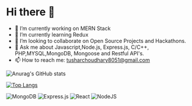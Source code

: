 # Hi there 👋
 
- 🔭 I’m currently working on MERN Stack
- 🌱 I’m currently learning Redux
- 👯 I’m looking to collaborate on Open Source Projects and Hackathons.
- 💬 Ask me about Javascript,Node.js, Express.js, C/C++, PHP,MYSQL,MongoDB, Mongoose and Restful API's.
- 📫 How to reach me: tusharchoudhary8051@gmail.com

![Anurag's GitHub stats](https://github-readme-stats.vercel.app/api?username=tush16&show_icons=true&theme=dark)

[![Top Langs](https://github-readme-stats.vercel.app/api/top-langs/?username=anuraghazra&layout=compact)](https://github.com/anuraghazra/github-readme-stats)

![MongoDB](https://img.shields.io/badge/MongoDB-%234ea94b.svg?style=for-the-badge&logo=mongodb&logoColor=white)
![Express.js](https://img.shields.io/badge/express.js-%23404d59.svg?style=for-the-badge&logo=express&logoColor=%2361DAFB)
![React](https://img.shields.io/badge/react-%2320232a.svg?style=for-the-badge&logo=react&logoColor=%2361DAFB)
![NodeJS](https://img.shields.io/badge/node.js-6DA55F?style=for-the-badge&logo=node.js&logoColor=white)
